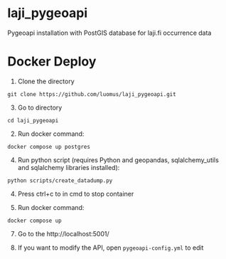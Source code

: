 # laji_pygeoapi
Pygeoapi installation with PostGIS database for laji.fi occurrence data

# Docker Deploy
1. Clone the directory
```
git clone https://github.com/luomus/laji_pygeoapi.git
```

3. Go to directory
```
cd laji_pygeoapi
```

2. Run docker command:
```
docker compose up postgres
```
	
4. Run python script (requires Python and geopandas, sqlalchemy_utils and sqlalchemy libraries installed):
```
python scripts/create_datadump.py
```

4. Press ctrl+c to in cmd to stop container

5. Run docker command:
```
docker compose up
```

7. Go to the http://localhost:5001/

8. If you want to modify the API, open ```pygeoapi-config.yml``` to edit 

